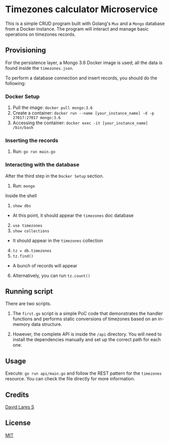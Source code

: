 # Timezones calculator Microservice

This is a simple CRUD program built with Golang's `Mux` and a `Mongo` database from a Docker instance. The program will interact and manage basic operations on timezones records.

## Provisioning

For the persistence layer, a Mongo 3.6 Docker image is used; all the data is found inside the `timezones.json`.

To perform a database connection and insert records, you should do the following:

### Docker Setup

1. Pull the image: `docker pull mongo:3.6`
2. Create a container: `docker run --name [your_instance_name] -d -p 27017:27017 mongo:3.6`
3. Accessing the container: `docker exec -it [your_instance_name] /bin/bash`

### Inserting the records

1. Run: `go run main.go`

### Interacting with the database

After the third step in the `Docker Setup` section.

1. Run: `mongo`

Inside the shell

1. `show dbs`
  - At this point, it should appear the `timezones` doc database

2. `use timezones`
3. `show collections`
  - It should appear in the `timezones` collection

4. `tz = db.timezones`
5. `tz.find()`
  - A bunch of records will appear

6. Alternatively, you can run `tz.count()`


## Running script

There are two scripts.

1. The `first.go` script is a simple PoC code that demonstrates the handler functions and performs static conversions of timezones based on an in-memory data structure.

2. However, the complete API is inside the `/api` directory. You will need to install the dependencies manually and set up the correct path for each one.

## Usage

Execute: `go run api/main.go` and follow the REST pattern for the `timezones` resource. You can check the file directly for more information.

## Credits
[David Lares S](https://davidlares.com)

## License
[MIT](https://opensource.org/licenses/MIT)
